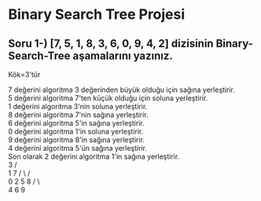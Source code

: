 # Binary Search Tree Projesi

## Soru 1-) [7, 5, 1, 8, 3, 6, 0, 9, 4, 2] dizisinin Binary-Search-Tree aşamalarını yazınız.

Kök=3'tür  

7 değerini algoritma 3 değerinden büyük olduğu için sağına yerleştirir.    
5 değerini algoritma 7'ten küçük olduğu için soluna yerleştirir.   
1 değerini algoritma 3'nin soluna yerleştirir.    
8 değerini algoritma 7'nin sağına yerleştirir.   
6 değerini algoritma 5'in sağına yerleştirir.   
0 değerini algoritma 1'in soluna yerleştirir.   
9 değerini algoritma 8'in sağına yerleştirir.   
4 değerini algoritma 5'ün sağına yerleştirir.   
Son olarak 2 değerini algoritma 1'in sağına yerleştirir.   
              3
         /        \
        1           7
      /   \       /   \
     0     2     5     8
               /   \     \
              4     6     9

